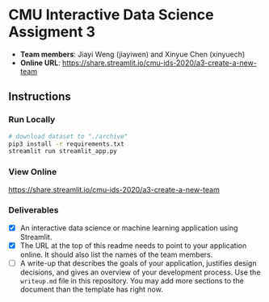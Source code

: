 # CMU Interactive Data Science Assigment 3

* **Team members**: Jiayi Weng (jiayiwen) and Xinyue Chen (xinyuech)
* **Online URL**: https://share.streamlit.io/cmu-ids-2020/a3-create-a-new-team

## Instructions

### Run Locally

```bash
# download dataset to "./archive"
pip3 install -r requirements.txt
streamlit run streamlit_app.py
```

### View Online

https://share.streamlit.io/cmu-ids-2020/a3-create-a-new-team

### Deliverables

- [x] An interactive data science or machine learning application using Streamlit.
- [x] The URL at the top of this readme needs to point to your application online. It should also list the names of the team members. 
- [ ] A write-up that describes the goals of your application, justifies design decisions, and gives an overview of your development process. Use the `writeup.md` file in this repository. You may add more sections to the document than the template has right now.
